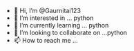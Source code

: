 - 👋 Hi, I’m @Gaurnitai123
- 👀 I’m interested in ... python
- 🌱 I’m currently learning ... python
- 💞️ I’m looking to collaborate on ...python
- 📫 How to reach me ...

<!---
Gaurnitai123/Gaurnitai123 is a ✨ special ✨ repository because its `README.md` (this file) appears on your GitHub profile.
You can click the Preview link to take a look at your changes.
--->
